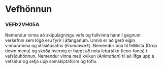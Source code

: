 # Vefhönnun 
### VEFÞ2VH05A 

Nemendur vinna að skipulagningu vefs og fullvinna hann í gegnum verkefnin sem lögð eru fyrir í áfanganum. Unnið er að gerð eigin vinnuramma og stílsíðusafns (_Framework_). Nemendur búa til fellilista (Drop down menu) og skoða hvernig er hægt að nota leturtákn (Icon-fonts) í vefsíðuhönnun. Nemendur vinna með kvikun (_Animation_) til að lífga upp á vefsíður og setja upp samskiptaform og töflu. 
<!--
#### 🧙 [Verkefni og námsefni](https://github.com/vefhonnun/23-Verkefni-s2/)
#### 👋 [Undirbúningur og bjargir](https://github.com/vefhonnun/23-Verkefni-s2/wiki)
-->
